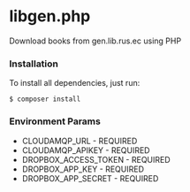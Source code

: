 # libgen.php
Download books from gen.lib.rus.ec using PHP

### Installation
To install all dependencies, just run:
```
$ composer install
```

### Environment Params
* CLOUDAMQP_URL - REQUIRED
* CLOUDAMQP_APIKEY - REQUIRED
* DROPBOX_ACCESS_TOKEN - REQUIRED
* DROPBOX_APP_KEY - REQUIRED
* DROPBOX_APP_SECRET - REQUIRED
